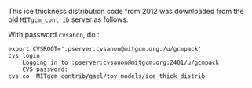 This ice thickness distribution code from 2012 was downloaded from the old `MITgcm_contrib` server as follows.

With password `cvsanon`, do :

```
export CVSROOT=':pserver:cvsanon@mitgcm.org:/u/gcmpack'
cvs login
	Logging in to :pserver:cvsanon@mitgcm.org:2401/u/gcmpack
	CVS password:
cvs co  MITgcm_contrib/gael/toy_models/ice_thick_distrib
```